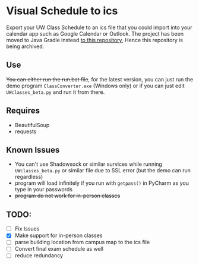 # Visual Schedule to ics
 Export your UW Class Schedule to an ics file that you could import into your calendar app such as Google Calendar or Outlook. The project has been moved to Java Gradle instead [to this repository](https://github.com/eyhc1/ScheduleMyClasses), Hence this repository is being archived.
## Use
 <s>You can either run the run.bat file</s>, for the latest version, you can just run the demo program `ClassConverter.exe` (Windows only) or if you can just edit `UWclasses_beta.py` and run it from there.
## Requires
- BeautifulSoup
- requests
## Known Issues
 - You can't use Shadowsock or similar survices while running `UWclasses_beta.py` or similar file due to SSL error (but the demo can run regardless)
 - program will load infinitely if you run with `getpass()` in PyCharm as you type in your passwords
 - <s>program do not work for in-person classes</s>
## TODO:
- [ ] Fix Issues
- [X] Make support for in-person classes
- [ ] parse building location from campus map to the ics file
- [ ] Convert final exam schedule as well
- [ ] reduce redundancy
